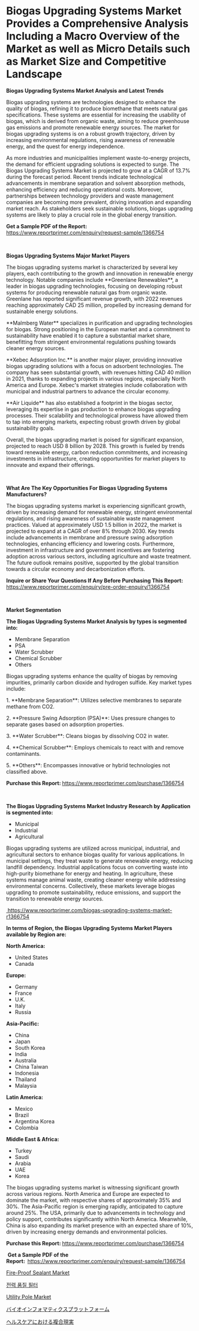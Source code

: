 <p><h1>Biogas Upgrading Systems Market Provides a Comprehensive Analysis Including a Macro Overview of the Market as well as Micro Details such as Market Size and Competitive Landscape</h1></p><p><strong>Biogas Upgrading Systems Market Analysis and Latest Trends</strong></p>
<p><p>Biogas upgrading systems are technologies designed to enhance the quality of biogas, refining it to produce biomethane that meets natural gas specifications. These systems are essential for increasing the usability of biogas, which is derived from organic waste, aiming to reduce greenhouse gas emissions and promote renewable energy sources. The market for biogas upgrading systems is on a robust growth trajectory, driven by increasing environmental regulations, rising awareness of renewable energy, and the quest for energy independence.</p><p>As more industries and municipalities implement waste-to-energy projects, the demand for efficient upgrading solutions is expected to surge. The Biogas Upgrading Systems Market is projected to grow at a CAGR of 13.7% during the forecast period. Recent trends indicate technological advancements in membrane separation and solvent absorption methods, enhancing efficiency and reducing operational costs. Moreover, partnerships between technology providers and waste management companies are becoming more prevalent, driving innovation and expanding market reach. As stakeholders seek sustainable solutions, biogas upgrading systems are likely to play a crucial role in the global energy transition.</p></p>
<p><strong>Get a Sample PDF of the Report:&nbsp;</strong> <a href="https://www.reportprimer.com/enquiry/request-sample/1366754">https://www.reportprimer.com/enquiry/request-sample/1366754</a></p>
<p>&nbsp;</p>
<p><strong>Biogas Upgrading Systems Major Market Players</strong></p>
<p><p>The biogas upgrading systems market is characterized by several key players, each contributing to the growth and innovation in renewable energy technology. Notable companies include **Greenlane Renewables**, a leader in biogas upgrading technologies, focusing on developing robust systems for producing renewable natural gas from organic waste. Greenlane has reported significant revenue growth, with 2022 revenues reaching approximately CAD 25 million, propelled by increasing demand for sustainable energy solutions.</p><p>**Malmberg Water** specializes in purification and upgrading technologies for biogas. Strong positioning in the European market and a commitment to sustainability have enabled it to capture a substantial market share, benefitting from stringent environmental regulations pushing towards cleaner energy sources.</p><p>**Xebec Adsorption Inc.** is another major player, providing innovative biogas upgrading solutions with a focus on adsorbent technologies. The company has seen substantial growth, with revenues hitting CAD 40 million in 2021, thanks to expanding projects in various regions, especially North America and Europe. Xebec's market strategies include collaboration with municipal and industrial partners to advance the circular economy.</p><p>**Air Liquide** has also established a footprint in the biogas sector, leveraging its expertise in gas production to enhance biogas upgrading processes. Their scalability and technological prowess have allowed them to tap into emerging markets, expecting robust growth driven by global sustainability goals.</p><p>Overall, the biogas upgrading market is poised for significant expansion, projected to reach USD 8 billion by 2028. This growth is fueled by trends toward renewable energy, carbon reduction commitments, and increasing investments in infrastructure, creating opportunities for market players to innovate and expand their offerings.</p></p>
<p>&nbsp;</p>
<p><strong>What Are The Key Opportunities For Biogas Upgrading Systems Manufacturers?</strong></p>
<p><p>The biogas upgrading systems market is experiencing significant growth, driven by increasing demand for renewable energy, stringent environmental regulations, and rising awareness of sustainable waste management practices. Valued at approximately USD 1.5 billion in 2022, the market is projected to expand at a CAGR of over 8% through 2030. Key trends include advancements in membrane and pressure swing adsorption technologies, enhancing efficiency and lowering costs. Furthermore, investment in infrastructure and government incentives are fostering adoption across various sectors, including agriculture and waste treatment. The future outlook remains positive, supported by the global transition towards a circular economy and decarbonization efforts.</p></p>
<p><strong>Inquire or Share Your Questions If Any Before Purchasing This Report:</strong> <a href="https://www.reportprimer.com/enquiry/pre-order-enquiry/1366754">https://www.reportprimer.com/enquiry/pre-order-enquiry/1366754</a></p>
<p>&nbsp;</p>
<p><strong>Market Segmentation</strong></p>
<p><strong>The Biogas Upgrading Systems Market Analysis by types is segmented into:</strong></p>
<p><ul><li>Membrane Separation</li><li>PSA</li><li>Water Scrubber</li><li>Chemical Scrubber</li><li>Others</li></ul></p>
<p><p>Biogas upgrading systems enhance the quality of biogas by removing impurities, primarily carbon dioxide and hydrogen sulfide. Key market types include:</p><p>1. **Membrane Separation**: Utilizes selective membranes to separate methane from CO2.</p><p>2. **Pressure Swing Adsorption (PSA)**: Uses pressure changes to separate gases based on adsorption properties.</p><p>3. **Water Scrubber**: Cleans biogas by dissolving CO2 in water.</p><p>4. **Chemical Scrubber**: Employs chemicals to react with and remove contaminants.</p><p>5. **Others**: Encompasses innovative or hybrid technologies not classified above.</p></p>
<p><strong>Purchase this Report:&nbsp;</strong><a href="https://www.reportprimer.com/purchase/1366754">https://www.reportprimer.com/purchase/1366754</a></p>
<p>&nbsp;</p>
<p><strong>The Biogas Upgrading Systems Market Industry Research by Application is segmented into:</strong></p>
<p><ul><li>Municipal</li><li>Industrial</li><li>Agricultural</li></ul></p>
<p><p>Biogas upgrading systems are utilized across municipal, industrial, and agricultural sectors to enhance biogas quality for various applications. In municipal settings, they treat waste to generate renewable energy, reducing landfill dependency. Industrial applications focus on converting waste into high-purity biomethane for energy and heating. In agriculture, these systems manage animal waste, creating cleaner energy while addressing environmental concerns. Collectively, these markets leverage biogas upgrading to promote sustainability, reduce emissions, and support the transition to renewable energy sources.</p></p>
<p><a href="https://www.reportprimer.com/biogas-upgrading-systems-market-r1366754">&nbsp;https://www.reportprimer.com/biogas-upgrading-systems-market-r1366754</a></p>
<p><strong>In terms of Region, the Biogas Upgrading Systems Market Players available by Region are:</strong></p>
<p>
    <p> <strong> North America: </strong>
        <ul>
            <li>United States</li>
            <li>Canada</li>
        </ul>
        </p> 
    <p> <strong> Europe: </strong>
        <ul>
            <li>Germany</li>
            <li>France</li>
            <li>U.K.</li>
            <li>Italy</li>
            <li>Russia</li>
        </ul>
        </p> 
    <p> <strong> Asia-Pacific: </strong>
        <ul>
            <li>China</li>
            <li>Japan</li>
            <li>South Korea</li>
            <li>India</li>
            <li>Australia</li>
            <li>China Taiwan</li>
            <li>Indonesia</li>
            <li>Thailand</li>
            <li>Malaysia</li>
        </ul>
        </p> 
    <p> <strong> Latin America: </strong>
        <ul>
            <li>Mexico</li>
            <li>Brazil</li>
            <li>Argentina Korea</li>
            <li>Colombia</li>
        </ul>
        </p> 
    <p> <strong> Middle East & Africa: </strong>
        <ul>
            <li>Turkey</li>
            <li>Saudi</li>
            <li>Arabia</li>
            <li>UAE</li>
            <li>Korea</li>
        </ul>
    </p>
    </p>
<p><p>The biogas upgrading systems market is witnessing significant growth across various regions. North America and Europe are expected to dominate the market, with respective shares of approximately 35% and 30%. The Asia-Pacific region is emerging rapidly, anticipated to capture around 25%. The USA, primarily due to advancements in technology and policy support, contributes significantly within North America. Meanwhile, China is also expanding its market presence with an expected share of 10%, driven by increasing energy demands and environmental policies.</p></p>
<p><strong>Purchase this Report: </strong><a href="https://www.reportprimer.com/purchase/1366754">https://www.reportprimer.com/purchase/1366754</a></p>
<p>&nbsp;<strong>Get a Sample PDF of the Report:&nbsp;&nbsp;</strong><a href="https://www.reportprimer.com/enquiry/request-sample/1366754">https://www.reportprimer.com/enquiry/request-sample/1366754</a></p>
<p><strong></strong></p>
<p><p><a href="https://issuu.com/reportprime-2/docs/fire-proof-sealant-market-size-2030_ee26b2e0d5fe05">Fire-Proof Sealant Market</a></p><p><a href="https://medium.com/@wallacecumfgmings567556/%EC%A7%80%EC%97%AD-%EC%8B%9C%EC%9E%A5%EC%9D%B4-%EC%A0%84%EB%A0%A5-%ED%92%88%EC%A7%88-%ED%95%84%ED%84%B0-%EC%8B%9C%EC%9E%A5-%ED%98%81%EC%8B%A0%EC%97%90-%EC%96%B4%EB%96%BB%EA%B2%8C-%EC%A0%81%EC%9D%91%ED%95%98%EA%B3%A0-%EC%9E%88%EB%8A%94%EA%B0%80-2024%EB%85%84%EB%B6%80%ED%84%B0-2031%EB%85%84%EA%B9%8C%EC%A7%80%EC%9D%98-%EC%A3%BC%EC%9A%94-%EC%8B%9C%EC%9E%A5-%EB%8F%99%ED%96%A5-%EB%B0%8F-%EC%A0%84%EB%A7%9D-6d76480177e4">전력 품질 필터</a></p><p><a href="https://www.linkedin.com/pulse/utility-pole-market-global-insights-sales-trends-2024-io6ec?trackingId=q6LHg8K0RGuJ2R%2FH8pS15Q%3D%3D">Utility Pole Market</a></p><p><a href="https://medium.com/@ferdinandagolli1930/%E3%83%90%E3%82%A4%E3%82%AA%E3%82%A4%E3%83%B3%E3%83%95%E3%82%A9%E3%83%9E%E3%83%86%E3%82%A3%E3%82%AF%E3%82%B9%E3%83%97%E3%83%A9%E3%83%83%E3%83%88%E3%83%95%E3%82%A9%E3%83%BC%E3%83%A0%E5%B8%82%E5%A0%B4%E3%81%AE%E3%83%88%E3%83%AC%E3%83%B3%E3%83%89%E3%81%A8%E5%9C%B0%E5%9F%9F%E3%81%AE%E6%B4%9E%E5%AF%9F-2024%E5%B9%B4%E3%81%8B%E3%82%892031%E5%B9%B4%E3%81%BE%E3%81%A7%E3%81%AE%E4%BA%88%E6%B8%AC-b21a7267e794?postPublishedType=repub">バイオインフォマティクスプラットフォーム</a></p><p><a href="https://medium.com/@ferdinandagolli1930/%E3%83%98%E3%83%AB%E3%82%B9%E3%82%B1%E3%82%A2%E3%81%AB%E3%81%8A%E3%81%91%E3%82%8B%E6%B7%B7%E5%90%88%E7%8F%BE%E5%AE%9F%E5%B8%82%E5%A0%B4%E3%81%AE%E8%A6%8B%E9%80%9A%E3%81%97%E3%81%A82024%E5%B9%B4%E3%81%8B%E3%82%892031%E5%B9%B4%E3%81%BE%E3%81%A7%E3%81%AE%E4%BA%88%E6%B8%AC-cb830f3cba65?postPublishedType=repub">ヘルスケアにおける複合現実</a></p></p>